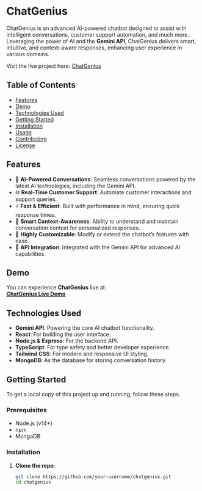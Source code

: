 # ChatGenius

ChatGenius is an advanced AI-powered chatbot designed to assist with intelligent conversations, customer support automation, and much more. Leveraging the power of AI and the **Gemini API**, ChatGenius delivers smart, intuitive, and context-aware responses, enhancing user experience in various domains.

Visit the live project here: [ChatGenius](https://thechatgeniusai.onrender.com/)

## Table of Contents

- [Features](#features)
- [Demo](#demo)
- [Technologies Used](#technologies-used)
- [Getting Started](#getting-started)
- [Installation](#installation)
- [Usage](#usage)
- [Contributing](#contributing)
- [License](#license)

## Features

- 🤖 **AI-Powered Conversations**: Seamless conversations powered by the latest AI technologies, including the Gemini API.
- 🌐 **Real-Time Customer Support**: Automate customer interactions and support queries.
- ⚡ **Fast & Efficient**: Built with performance in mind, ensuring quick response times.
- 🎯 **Smart Context-Awareness**: Ability to understand and maintain conversation context for personalized responses.
- 🔄 **Highly Customizable**: Modify or extend the chatbot’s features with ease.
- 📡 **API Integration**: Integrated with the Gemini API for advanced AI capabilities.

## Demo

You can experience **ChatGenius** live at:  
[**ChatGenius Live Demo**](https://your-live-demo-url.com)

## Technologies Used

- **Gemini API**: Powering the core AI chatbot functionality.
- **React**: For building the user interface.
- **Node.js & Express**: For the backend API.
- **TypeScript**: For type safety and better developer experience.
- **Tailwind CSS**: For modern and responsive UI styling.
- **MongoDB**: As the database for storing conversation history.

## Getting Started

To get a local copy of this project up and running, follow these steps.

### Prerequisites

- Node.js (v14+)
- npm
- MongoDB

### Installation

1. **Clone the repo**:

   ```bash
   git clone https://github.com/your-username/chatgenius.git
   cd chatgenius

